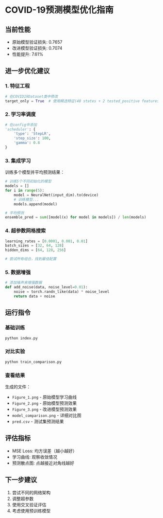 # COVID-19预测模型优化指南

## 当前性能
- 原始模型验证损失: 0.7657
- 改进模型验证损失: 0.7074
- 性能提升: 7.61%

## 进一步优化建议

### 1. 特征工程
```python
# 在COVID19Dataset类中修改
target_only = True  # 使用精选特征(40 states + 2 tested_positive features)
```

### 2. 学习率调度
```python
# 在config中添加
'scheduler': {
    'type': 'StepLR',
    'step_size': 100,
    'gamma': 0.8
}
```

### 3. 集成学习
训练多个模型并平均预测结果：
```python
# 训练5个不同初始化的模型
models = []
for i in range(5):
    model = NeuralNet(input_dim).to(device)
    # 训练模型...
    models.append(model)

# 平均预测
ensemble_pred = sum([model(x) for model in models]) / len(models)
```

### 4. 超参数网格搜索
```python
learning_rates = [0.0001, 0.001, 0.01]
batch_sizes = [32, 64, 128]
hidden_dims = [64, 128, 256]

# 尝试所有组合，找到最佳配置
```

### 5. 数据增强
```python
# 添加噪声来增强数据
def add_noise(data, noise_level=0.01):
    noise = torch.randn_like(data) * noise_level
    return data + noise
```

## 运行指令

### 基础训练
```bash
python index.py
```

### 对比实验
```bash
python train_comparison.py
```

### 查看结果
生成的文件：
- `Figure_1.png` - 原始模型学习曲线
- `Figure_2.png` - 原始模型预测效果
- `Figure_3.png` - 改进模型预测效果  
- `model_comparison.png` - 详细对比图
- `pred.csv` - 测试集预测结果

## 评估指标
- MSE Loss: 均方误差（越小越好）
- 学习曲线: 观察收敛情况
- 预测散点图: 点越接近对角线越好

## 下一步建议
1. 尝试不同的网络架构
2. 调整超参数
3. 使用交叉验证评估
4. 考虑使用预训练模型
